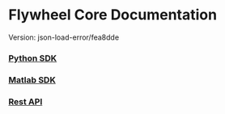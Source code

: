 # Flywheel Core Documentation
Version: json-load-error/fea8dde

### [Python SDK](python/)

### [Matlab SDK](matlab/)

### [Rest API](swagger/index.html)

